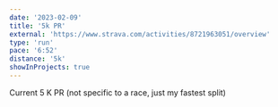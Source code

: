 ```yaml
---
date: '2023-02-09'
title: '5k PR'
external: 'https://www.strava.com/activities/8721963051/overview'
type: 'run'
pace: '6:52'
distance: '5k'
showInProjects: true
---
```


Current 5 K PR (not specific to a race, just my fastest split)
